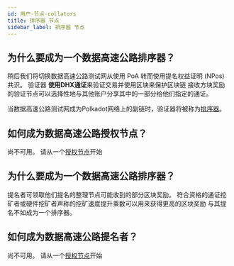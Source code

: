 ```yaml
---
id: 用户-节点-collators
title: 排序器 节点
sidebar_label: 排序器 节点
---
```


## 为什么要成为一个数据高速公路排序器？

稍后我们将切换数据高速公路测试网从使用 PoA 转而使用提名权益证明 (NPos) 共识。 验证器 **使用DHX通证**来验证交易并使用区块来保护区块链 接收方块奖励的验证节点可以选择性地与其他账户分享其中的一部分给他们指定的通证。

当数据高速公路测试网成为Polkadot网络上的副链时，验证器将被称为<a href="https://wiki.polkadot.network/docs/en/maintain-collator" target="_blank" class="pretty-link pretty-link-colored">排序器</a>。

## 如何成为数据高速公路授权节点？

尚不可用。 请从一个<a href="./users-nodes-authorities" class="pretty-link pretty-link-colored">授权节点</a>开始
<!-- Please follow the <a href="https://wiki.polkadot.network/docs/en/maintain-validator" target="_blank" class="pretty-link pretty-link-colored">Collator</a> tutorial. -->

## 为什么要成为一个数据高速公路排序器？

提名者可领取他们提名的整理节点可能收到的部分区块奖励。 符合资格的通证挖矿者或硬件挖矿者声称的挖矿速度提升乘数可以用来获得更高的区块奖励 与其提名不如成为一个排序器。

## 如何成为数据高速公路提名者？

尚不可用。 请从一个<a href="./users-nodes-authorities" class="pretty-link pretty-link-colored">授权节点</a>开始

<!-- Please follow the <a href="https://wiki.polkadot.network/docs/en/maintain-validator" target="_blank" class="pretty-link pretty-link-colored">Nominating</a> tutorial. -->

